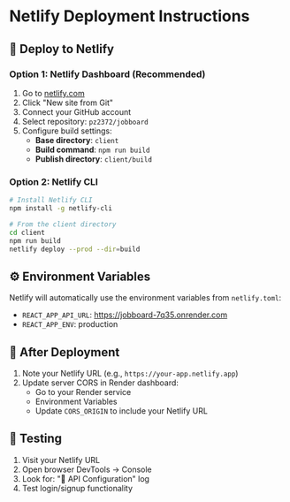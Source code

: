 # Netlify Deployment Instructions

## 🚀 Deploy to Netlify

### Option 1: Netlify Dashboard (Recommended)
1. Go to [netlify.com](https://netlify.com)
2. Click "New site from Git"
3. Connect your GitHub account
4. Select repository: `pz2372/jobboard`
5. Configure build settings:
   - **Base directory**: `client`
   - **Build command**: `npm run build`
   - **Publish directory**: `client/build`

### Option 2: Netlify CLI
```bash
# Install Netlify CLI
npm install -g netlify-cli

# From the client directory
cd client
npm run build
netlify deploy --prod --dir=build
```

## ⚙️ Environment Variables
Netlify will automatically use the environment variables from `netlify.toml`:
- `REACT_APP_API_URL`: https://jobboard-7q35.onrender.com
- `REACT_APP_ENV`: production

## 🔗 After Deployment
1. Note your Netlify URL (e.g., `https://your-app.netlify.app`)
2. Update server CORS in Render dashboard:
   - Go to your Render service
   - Environment Variables
   - Update `CORS_ORIGIN` to include your Netlify URL

## 🧪 Testing
1. Visit your Netlify URL
2. Open browser DevTools → Console
3. Look for: "🔗 API Configuration" log
4. Test login/signup functionality